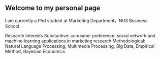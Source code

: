 ## Welcome to my personal page

I am currently a Phd student at Marketing Department，NUS Business School.

Research Interests
Substantive: conusmer preference, social network and machine learning applications in marketing research
Methodological: Natural Language Processing, Multimedia Processing, Big Data, Empirical Method, Bayesian Economics



